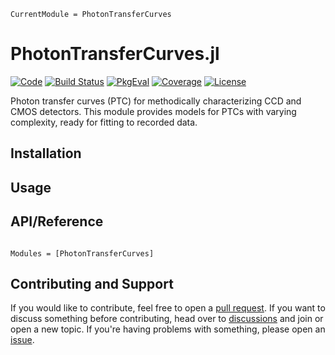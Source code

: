 ```@meta
CurrentModule = PhotonTransferCurves
```

# PhotonTransferCurves.jl

[![Code](https://img.shields.io/badge/Code-GitHub-black.svg)](https://github.com/JuliaAstro/PhotonTransferCurves.jl)
[![Build Status](https://github.com/JuliaAstro/PhotonTransferCurves.jl/actions/workflows/CI.yml/badge.svg?branch=main)](https://github.com/JuliaAstro/PhotonTransferCurves.jl/actions/workflows/CI.yml?query=branch%3Amain)
[![PkgEval](https://juliaci.github.io/NanosoldierReports/pkgeval_badges/S/SubpixelRegistration.svg)](https://juliaci.github.io/NanosoldierReports/pkgeval_badges/report.html)
[![Coverage](https://codecov.io/gh/JuliaAstro/PhotonTransferCurves.jl/branch/main/graph/badge.svg)](https://codecov.io/gh/JuliaAstro/PhotonTransferCurves.jl)
[![License](https://img.shields.io/github/license/JuliaAstro/PhotonTransferCurves.jl?color=yellow)](https://github.com/JuliaAstro/PhotonTransferCurves.jl/blob/main/LICENSE)

Photon transfer curves (PTC) for methodically characterizing CCD and CMOS detectors. This module provides models for PTCs with varying complexity, ready for fitting to recorded data.

## Installation

## Usage

## API/Reference

```@index
```

```@autodocs
Modules = [PhotonTransferCurves]
```

## Contributing and Support

If you would like to contribute, feel free to open a [pull request](https://github.com/JuliaAstro/PhotonTransferCurves.jl/pulls). If you want to discuss something before contributing, head over to [discussions](https://github.com/JuliaAstro/PhotonTransferCurves.jl/discussions) and join or open a new topic. If you're having problems with something, please open an [issue](https://github.com/JuliaAstro/PhotonTransferCurves.jl/issues).
